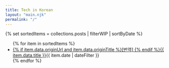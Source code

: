 ```yaml
---
title: Tech in Korean
layout: "main.njk"
permalink: "/"
---
```


<!-- {% set posts = collections.posts | safe %} -->

<!-- {{ posts }} -->

{% set sortedItems = collections.posts | filterWIP | sortByDate %}
<ul class="list-none not-prose pl-1">
  {% for item in sortedItems %}<li class="my-3"><div class="flex items-end gap-2"><a href="{{ item.url }}" class="inline-block">{% if item.data.originUrl and item.data.originTitle %}[번역] {% endif %}{{ item.data.title }}</a><span class="inline-block text-xs text-gray-500 pb-0.5">{{ item.date | dateFilter }}</span></div></li>{% endfor %}
</ul>